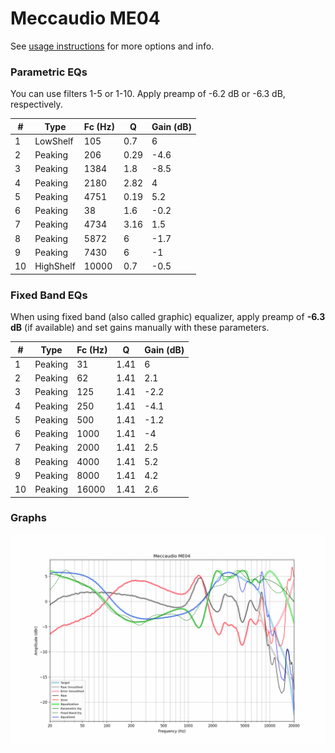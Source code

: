 # Meccaudio ME04
See [usage instructions](https://github.com/jaakkopasanen/AutoEq#usage) for more options and info.

### Parametric EQs
You can use filters 1-5 or 1-10. Apply preamp of -6.2 dB or -6.3 dB, respectively.

|   # | Type      |   Fc (Hz) |    Q |   Gain (dB) |
|-----|-----------|-----------|------|-------------|
|   1 | LowShelf  |       105 | 0.7  |         6   |
|   2 | Peaking   |       206 | 0.29 |        -4.6 |
|   3 | Peaking   |      1384 | 1.8  |        -8.5 |
|   4 | Peaking   |      2180 | 2.82 |         4   |
|   5 | Peaking   |      4751 | 0.19 |         5.2 |
|   6 | Peaking   |        38 | 1.6  |        -0.2 |
|   7 | Peaking   |      4734 | 3.16 |         1.5 |
|   8 | Peaking   |      5872 | 6    |        -1.7 |
|   9 | Peaking   |      7430 | 6    |        -1   |
|  10 | HighShelf |     10000 | 0.7  |        -0.5 |

### Fixed Band EQs
When using fixed band (also called graphic) equalizer, apply preamp of **-6.3 dB** (if available) and set gains manually with these parameters.

|   # | Type    |   Fc (Hz) |    Q |   Gain (dB) |
|-----|---------|-----------|------|-------------|
|   1 | Peaking |        31 | 1.41 |         6   |
|   2 | Peaking |        62 | 1.41 |         2.1 |
|   3 | Peaking |       125 | 1.41 |        -2.2 |
|   4 | Peaking |       250 | 1.41 |        -4.1 |
|   5 | Peaking |       500 | 1.41 |        -1.2 |
|   6 | Peaking |      1000 | 1.41 |        -4   |
|   7 | Peaking |      2000 | 1.41 |         2.5 |
|   8 | Peaking |      4000 | 1.41 |         5.2 |
|   9 | Peaking |      8000 | 1.41 |         4.2 |
|  10 | Peaking |     16000 | 1.41 |         2.6 |

### Graphs
![](./Meccaudio%20ME04.png)
